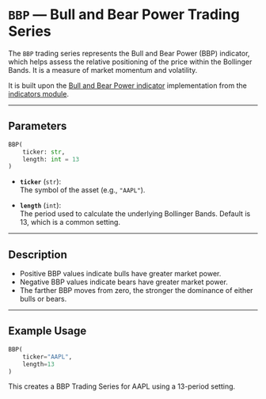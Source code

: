 
# `BBP` — Bull and Bear Power Trading Series

The `BBP` trading series represents the Bull and Bear Power (BBP) indicator, which helps assess the relative positioning of the price within the Bollinger Bands. It is a measure of market momentum and volatility.

It is built upon the [Bull and Bear Power indicator](../../../../trading_strategy_tester/indicators/momentum/bbp.py) implementation from the [indicators module](../indicators.md).

---

## Parameters

```python
BBP(
    ticker: str,
    length: int = 13
)
```

- **`ticker`** (`str`):  
  The symbol of the asset (e.g., `"AAPL"`).

- **`length`** (`int`):  
  The period used to calculate the underlying Bollinger Bands. Default is 13, which is a common setting.

---

## Description

- Positive BBP values indicate bulls have greater market power.
- Negative BBP values indicate bears have greater market power.
- The farther BBP moves from zero, the stronger the dominance of either bulls or bears.

---

## Example Usage

```python
BBP(
    ticker="AAPL",
    length=13
)
```

This creates a BBP Trading Series for AAPL using a 13-period setting.
